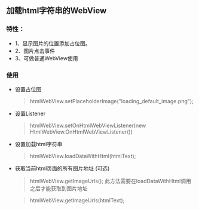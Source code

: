 ## 加载html字符串的WebView
### 特性：
* 1、显示图片的位置添加占位图。
* 2、图片点击事件
* 3、可做普通WebView使用

### 使用
* 设置占位图
    > htmlWebView.setPlaceholderImage("loading_default_image.png");
* 设置Listener
    > htmlWebView.setOnHtmlWebViewListener(new HtmlWebView.OnHtmlWebViewListener())
* 设置加载html字符串
    > htmlWebView.loadDataWithHtml(htmlText);

* 获取当前html页面的所有图片地址 (可选)
    > htmlWebView.getImageUrls(); 此方法需要在loadDataWithHtml调用之后才能获取到图片地址

    > htmlWebView.getImageUrls(htmlText);

